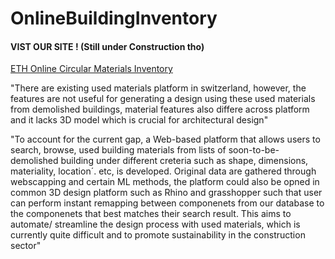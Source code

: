 # OnlineBuildingInventory

#### VIST OUR SITE ! (Still under Construction tho)
[ETH Online Circular Materials Inventory](https://ethcircularmaterial.site/)


"There are existing used materials platform in switzerland, however, the features are not useful for generating a design using these used materials from demolished buildings, material features also differe across platform and it lacks 3D model which is crucial for architectural design"

"To account for the current gap, a Web-based platform that allows users to search, browse, used building materials from lists of soon-to-be-demolished building under different creteria such as shape, dimensions, materiality, location´. etc, is developed. 
Original data are gathered through webscapping and certain ML methods, the platform could also be opned in common 3D design platform such as Rhino and grasshopper such that user can perform instant remapping between componenets from our database to the componenets that best matches their search result. This aims to automate/ streamline the design process with used materials, which is currently quite difficult and to promote sustainability in the construction sector"
